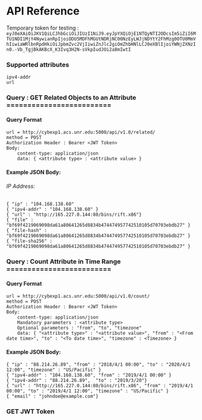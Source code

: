 # API Reference

Temporary token for testing : ```eyJ0eXAiOiJKV1QiLCJhbGciOiJIUzI1NiJ9.eyJpYXQiOjE1NTQyNTI2ODcsIm5iZiI6MTU1NDI1MjY4NywianRpIjoiODU5MDFhMGUtNDRjNC00NzEyLWJjNDYtY2FhMzg0OTU0MmVhIiwiaWRlbnRpdHkiOiJpbmZvc2VjIiwiZnJlc2giOmZhbHNlLCJ0eXBlIjoiYWNjZXNzIn0.-Vb_TgjBkAKBcX_K3Ivq3H2N-sVkpIudJOi2a8mIwtI```

### Supported attributes
```
ipv4-addr
url
```

### Query : GET Related Objects to an Attribute =========================
#### Query Format
```
url = http://cybexp1.acs.unr.edu:5000/api/v1.0/related/
method = POST
Authorization Header : Bearer <JWT Token>
Body:
    content-type: application/json
    data: { <attribute type> : <attribute value> }
```


#### Example JSON Body:
###### IP Address:
```
{ "ip" : "104.168.138.60"
{ "ipv4-addr" : "104.168.138.60" }
{ "url" : "http://165.227.0.144:80/bins/rift.x86"}
{ "file" : "bf69f4219069098da61a80641265d8834b474474957742510105d70703ebdb27" }
{ "file-hash" : "bf69f4219069098da61a80641265d8834b474474957742510105d70703ebdb27" }
{ "file-sha256" : "bf69f4219069098da61a80641265d8834b474474957742510105d70703ebdb27" }
```


### Query : Count Attribute in Time Range =========================
#### Query Format
```
url = http://cybexp1.acs.unr.edu:5000/api/v1.0/count/
method = POST
Authorization Header : Bearer <JWT Token>
Body:
    content-type: application/json
	Mandatory parameters : <attribute type>
	Optional parameters : "from", "to", "timezone"
    data: { "<attribute type>" : "<attribute value>", "from" : "<From date time>", "to" : "<To date time>", "timezone" : <Timezone> }
```


#### Example JSON Body:
```
{ "ip" : "88.214.26.89", "from" : "2018/4/1 00:00", "to" : "2020/4/1 12:00", "timezone" : "US/Pacific" }
{ "ipv4-addr" : "104.168.138.60", "from" : "2019/4/1 00:00" }
{ "ipv4-addr" : "88.214.26.89",  "to" : "2019/3/20"}
{ "url" : "http://165.227.0.144:80/bins/rift.x86", "from" : "2019/4/1 00:00", "to" : "2019/4/1 12:00", "timezone" : "US/Pacific" }
{ "email" : "johndoe@example.com"}
```

### GET JWT Token
